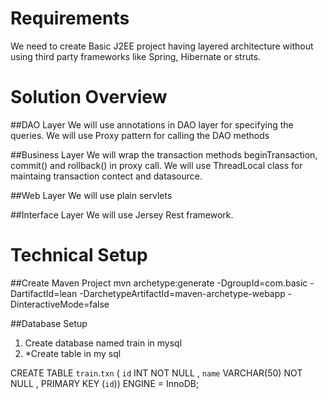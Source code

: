 # Requirements
We need to create Basic J2EE project having layered architecture without using third party frameworks like Spring, Hibernate or struts.

# Solution Overview
##DAO Layer
We will use annotations in DAO layer for specifying the queries. We will use Proxy pattern for calling the DAO methods

##Business Layer
We will wrap the transaction methods beginTransaction, commit() and rollback() in proxy call. We will use ThreadLocal class for maintaing transaction contect and datasource.

##Web Layer
We will use plain servlets

##Interface Layer
We will use Jersey Rest framework.

# Technical Setup
##Create Maven Project
mvn archetype:generate -DgroupId=com.basic -DartifactId=lean -DarchetypeArtifactId=maven-archetype-webapp -DinteractiveMode=false

##Database Setup
1. Create database named train in mysql
2. *Create table in my sql

CREATE TABLE `train`.`txn` ( `id` INT NOT NULL , `name` VARCHAR(50) NOT NULL , PRIMARY KEY (`id`)) ENGINE = InnoDB; 

